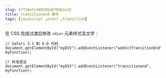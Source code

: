 ```yaml
---
slug: 57738efcd98585d670db1e12
title: transitionend 事件
tags: [javascript ,event ,transition]
---
```


在 CSS 完成过渡后修改 `<div>` 元素样式及文字：
```
// Safari 3.1 到 6.0 代码
document.getElementById("myDIV").addEventListener("webkitTransitionEnd", myFunction);

// 标准语法
document.getElementById("myDIV").addEventListener("transitionend", myFunction);
```
